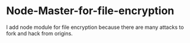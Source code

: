 # Node-Master-for-file-encryption
I add node module for file encryption because there are many attacks to fork and hack from origins.
